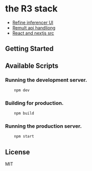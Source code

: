 # the R3 stack

- [Refine inferencer UI](https://github.com/pankod/refine)
- [Remult api handliong](https://refine.dev/docs/packages/inferencer/)
- [React and nextjs src](https://nextjs.org/docs/pages/api-reference/config/next-config-js/output)

## Getting Started

## Available Scripts

### Running the development server.

```bash
    npm dev
```

### Building for production.

```bash
    npm build
```

### Running the production server.

```bash
    npm start
```

## License

MIT

